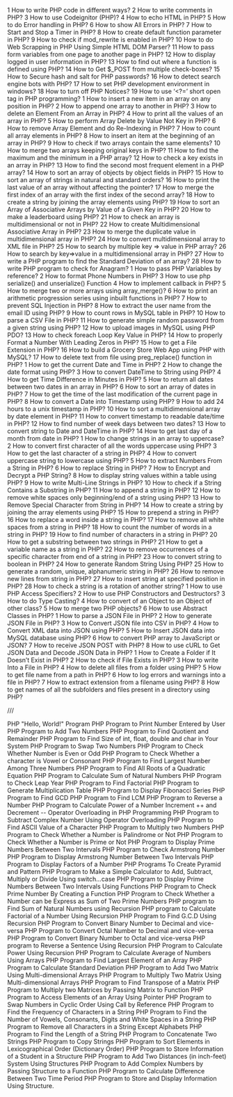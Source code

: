 1	How to write PHP code in different ways?
2	How to write comments in PHP?
3	How to use Codeignitor (PHP)?
4	How to echo HTML in PHP?
5	How to do Error handling in PHP?
6	How to show All Errors in PHP?
7	How to Start and Stop a Timer in PHP?
8	How to create default function parameter in PHP?
9	How to check if mod_rewrite is enabled in PHP?
10	How to do Web Scrapping in PHP Using Simple HTML DOM Parser?
11	How to pass form variables from one page to another page in PHP?
12	How to display logged in user information in PHP?
13	How to find out where a function is defined using PHP?
14	How to Get $_POST from multiple check-boxes?
15	How to Secure hash and salt for PHP passwords?
16	How to detect search engine bots with PHP?
17	How to set PHP development environment in windows?
18	How to turn off PHP Notices?
19	How to use ‘<?=’ short open tag in PHP programming?
1	How to insert a new item in an array on any position in PHP?
2	How to append one array to another in PHP?
3	How to delete an Element From an Array in PHP?
4	How to print all the values of an array in PHP?
5	How to perform Array Delete by Value Not Key in PHP?
6	How to remove Array Element and do Re-Indexing in PHP?
7	How to count all array elements in PHP?
8	How to insert an item at the beginning of an array in PHP?
9	How to check if two arrays contain the same elements?
10	How to merge two arrays keeping original keys in PHP?
11	How to find the maximum and the minimum in a PHP array?
12	How to check a key exists in an array in PHP?
13	How to find the second most frequent element in a PHP array?
14	How to sort an array of objects by object fields in PHP?
15	How to sort an array of strings in natural and standard orders?
16	How to print the last value of an array without affecting the pointer?
17	How to merge the first index of an array with the first index of the second array?
18	How to create a string by joining the array elements using PHP?
19	How to sort an Array of Associative Arrays by Value of a Given Key in PHP?
20	How to make a leaderboard using PHP?
21	How to check an array is multidimensional or not in PHP?
22	How to create Multidimensional Associative Array in PHP?
23	How to merge the duplicate value in multidimensional array in PHP?
24	How to convert multidimensional array to XML file in PHP?
25	How to search by multiple key => value in PHP array?
26	How to search by key=>value in a multidimensional array in PHP?
27	How to write a PHP program to find the Standard Deviation of an array?
28	How to write PHP program to check for Anagram?
1	How to pass PHP Variables by reference?
2	How to format Phone Numbers in PHP?
3	How to use php serialize() and unserialize() Function
4	How to implement callback in PHP?
5	How to merge two or more arrays using array_merge()?
6	How to print an arithmetic progression series using inbuilt functions in PHP?
7	How to prevent SQL Injection in PHP?
8	How to extract the user name from the email ID using PHP?
9	How to count rows in MySQL table in PHP?
10	How to parse a CSV File in PHP?
11	How to generate simple random password from a given string using PHP?
12	How to upload images in MySQL using PHP PDO?
13	How to check foreach Loop Key Value in PHP?
14	How to properly Format a Number With Leading Zeros in PHP?
15	How to get a File Extension in PHP?
16	How to build a Grocery Store Web App using PHP with MySQL?
17	How to delete text from file using preg_replace() function in PHP?
1	How to get the current Date and Time in PHP?
2	How to change the date format using PHP?
3	How to convert DateTime to String using PHP?
4	How to get Time Difference in Minutes in PHP?
5	How to return all dates between two dates in an array in PHP?
6	How to sort an array of dates in PHP?
7	How to get the time of the last modification of the current page in PHP?
8	How to convert a Date into Timestamp using PHP?
9	How to add 24 hours to a unix timestamp in PHP?
10	How to sort a multidimensional array by date element in PHP?
11	How to convert timestamp to readable date/time in PHP?
12	How to find number of week days between two dates?
13	How to convert string to Date and DateTime in PHP?
14	How to get last day of a month from date in PHP?
1	How to change strings in an array to uppercase?
2	How to convert first character of all the words uppercase using PHP?
3	How to get the last character of a string in PHP?
4	How to convert uppercase string to lowercase using PHP?
5	How to extract Numbers From a String in PHP?
6	How to replace String in PHP?
7	How to Encrypt and Decrypt a PHP String?
8	How to display string values within a table using PHP?
9	How to write Multi-Line Strings in PHP?
10	How to check if a String Contains a Substring in PHP?
11	How to append a string in PHP?
12	How to remove white spaces only beginning/end of a string using PHP?
13	How to Remove Special Character from String in PHP?
14	How to create a string by joining the array elements using PHP?
15	How to prepend a string in PHP?
16	How to replace a word inside a string in PHP?
17	How to remove all white spaces from a string in PHP?
18	How to count the number of words in a string in PHP?
19	How to find number of characters in a string in PHP?
20	How to get a substring between two strings in PHP?
21	How to get a variable name as a string in PHP?
22	How to remove occurrences of a specific character from end of a string in PHP?
23	How to convert string to boolean in PHP?
24	How to generate Random String Using PHP?
25	How to generate a random, unique, alphanumeric string in PHP?
26	How to remove new lines from string in PHP?
27	How to insert string at specified position in PHP?
28	How to check a string is a rotation of another string?
1	How to use PHP Access Specifiers?
2	How to use PHP Constructors and Destructors?
3	How to do Type Casting?
4	How to convert of an Object to an Object of other class?
5	How to merge two PHP objects?
6	How to use Abstract Classes in PHP?
1	How to parse a JSON File in PHP?
2	How to generate JSON File in PHP?
3	How to Convert JSON file into CSV in PHP?
4	How to Convert XML data into JSON using PHP?
5	How to Insert JSON data into MySQL database using PHP?
6	How to convert PHP array to JavaScript or JSON?
7	How to receive JSON POST with PHP?
8	How to use cURL to Get JSON Data and Decode JSON Data in PHP?
1	How to Create a Folder if It Doesn’t Exist in PHP?
2	How to check if File Exists in PHP?
3	How to write Into a File in PHP?
4	How to delete all files from a folder using PHP?
5	How to get file name from a path in PHP?
6	How to log errors and warnings into a file in PHP?
7	How to extract extension from a filename using PHP?
8	How to get names of all the subfolders and files present in a directory using PHP?


///


PHP "Hello, World!" Program
PHP Program to Print Number Entered by User
PHP Program to Add Two Numbers
PHP Program to Find Quotient and Remainder
PHP Program to Find Size of int, float, double and char in Your System
PHP Program to Swap Two Numbers
PHP Program to Check Whether Number is Even or Odd
PHP Program to Check Whether a character is Vowel or Consonant
PHP Program to Find Largest Number Among Three Numbers
PHP Program to Find All Roots of a Quadratic Equation
PHP Program to Calculate Sum of Natural Numbers
PHP Program to Check Leap Year
PHP Program to Find Factorial
PHP Program to Generate Multiplication Table
PHP Program to Display Fibonacci Series
PHP Program to Find GCD
PHP Program to Find LCM
PHP Program to Reverse a Number
PHP Program to Calculate Power of a Number
Increment ++ and Decrement -- Operator Overloading in PHP Programming
PHP Program to Subtract Complex Number Using Operator Overloading
PHP Program to Find ASCII Value of a Character
PHP Program to Multiply two Numbers
PHP Program to Check Whether a Number is Palindrome or Not
PHP Program to Check Whether a Number is Prime or Not
PHP Program to Display Prime Numbers Between Two Intervals
PHP Program to Check Armstrong Number
PHP Program to Display Armstrong Number Between Two Intervals
PHP Program to Display Factors of a Number
PHP Programs To Create Pyramid and Pattern
PHP Program to Make a Simple Calculator to Add, Subtract, Multiply or Divide Using switch...case
PHP Program to Display Prime Numbers Between Two Intervals Using Functions
PHP Program to Check Prime Number By Creating a Function
PHP Program to Check Whether a Number can be Express as Sum of Two Prime Numbers
PHP program to Find Sum of Natural Numbers using Recursion
PHP program to Calculate Factorial of a Number Using Recursion
PHP Program to Find G.C.D Using Recursion
PHP Program to Convert Binary Number to Decimal and vice-versa
PHP Program to Convert Octal Number to Decimal and vice-versa
PHP Program to Convert Binary Number to Octal and vice-versa
PHP program to Reverse a Sentence Using Recursion
PHP Program to Calculate Power Using Recursion
PHP Program to Calculate Average of Numbers Using Arrays
PHP Program to Find Largest Element of an Array
PHP Program to Calculate Standard Deviation
PHP Program to Add Two Matrix Using Multi-dimensional Arrays
PHP Program to Multiply Two Matrix Using Multi-dimensional Arrays
PHP Program to Find Transpose of a Matrix
PHP Program to Multiply two Matrices by Passing Matrix to Function
PHP Program to Access Elements of an Array Using Pointer
PHP Program to Swap Numbers in Cyclic Order Using Call by Reference
PHP Program to Find the Frequency of Characters in a String
PHP Program to Find the Number of Vowels, Consonants, Digits and White Spaces in a String
PHP Program to Remove all Characters in a String Except Alphabets
PHP Program to Find the Length of a String
PHP Program to Concatenate Two Strings
PHP Program to Copy Strings
PHP Program to Sort Elements in Lexicographical Order (Dictionary Order)
PHP Program to Store Information of a Student in a Structure
PHP Program to Add Two Distances (in inch-feet) System Using Structures
PHP Program to Add Complex Numbers by Passing Structure to a Function
PHP Program to Calculate Difference Between Two Time Period
PHP Program to Store and Display Information Using Structure.
